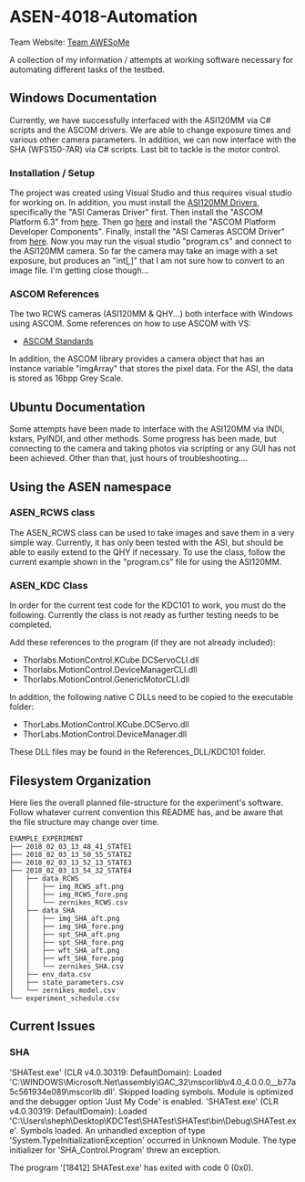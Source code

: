 # ASEN-4018-Automation
Team Website: [Team AWESoMe](https://www.colorado.edu/aerospace/current-students/undergraduates/senior-design-projects/past-senior-projects/2017-2018/apparatus)  

A collection of my information / attempts at working software necessary for automating different tasks of the testbed.

## Windows Documentation
Currently, we have successfully interfaced with the ASI120MM via C# scripts and the ASCOM drivers.
We are able to change exposure times and various other camera parameters.  In addition, we can
now interface with the SHA (WFS150-7AR) via C# scripts.  Last bit to tackle is the motor
control.

### Installation / Setup
The project was created using Visual Studio and thus requires visual studio for
working on.  In addition, you must install the [ASI120MM Drivers](http://astronomy-imaging-camera.com/software/),
specifically the "ASI Cameras Driver" first.  Then install the "ASCOM Platform 6.3" from [here](https://ascom-standards.org/Downloads/Index.htm).  Then go [here](https://ascom-standards.org/Downloads/PlatDevComponents.htm) and install the "ASCOM Platform Developer Components".  Finally, install the "ASI Cameras ASCOM Driver" from [here](http://astronomy-imaging-camera.com/software/).  Now you may run the visual studio "program.cs" and connect to the ASI120MM camera.  So far the camera may take an image with a set exposure, but produces an "int[*,*]" that I am not sure how to convert to an image file.  I'm getting close though...

### ASCOM References
The two RCWS cameras (ASI120MM & QHY...) both interface with Windows using ASCOM.  Some
references on how to use ASCOM with VS:
- [ASCOM Standards](http://www.ascom-standards.org/Help/Developer/html/7d9253c2-fdfd-4c0d-8225-a96bddb49731.htm)

In addition, the ASCOM library provides a camera object that has an instance variable "imgArray" that stores the
pixel data.  For the ASI, the data is stored as 16bpp Grey Scale.


## Ubuntu Documentation
Some attempts have been made to interface with the ASI120MM via INDI, kstars, PyINDI,
and other methods.  Some progress has been made, but connecting to the camera and
taking photos via scripting or any GUI has not been achieved.  Other than that,
just hours of troubleshooting....

## Using the ASEN namespace

### ASEN_RCWS class
The ASEN_RCWS class can be used to take images and save them in a very simple
way.  Currently, it has only been tested with the ASI, but should be able to
easily extend to the QHY if necessary.  To use the class, follow the current
example shown in the "program.cs" file for using the ASI120MM.

### ASEN_KDC Class
In order for the current test code for the KDC101 to work, you must do the
following.  Currently the class is not ready as further testing needs to be
completed.

Add these references to the program (if they are not already included):
- Thorlabs.MotionControl.KCube.DCServoCLI.dll
- Thorlabs.MotionControl.DeviceManagerCLI.dll
- Thorlabs.MotionControl.GenericMotorCLI.dll

In addition, the following native C DLLs need to be copied to the executable folder:
- ThorLabs.MotionControl.KCube.DCServo.dll
- ThorLabs.MotionControl.DeviceManager.dll

These DLL files may be found in the References_DLL/KDC101 folder.


## Filesystem Organization
Here lies the overall planned file-structure for the experiment's software.  Follow
whatever current convention this README has, and be aware that the file structure
may change over time.
```
EXAMPLE_EXPERIMENT
├── 2018_02_03_13_48_41_STATE1
├── 2018_02_03_13_50_55_STATE2
├── 2018_02_03_13_52_13_STATE3
├── 2018_02_03_13_54_32_STATE4
│   ├── data_RCWS
│   │   ├── img_RCWS_aft.png
│   │   ├── img_RCWS_fore.png
│   │   └── zernikes_RCWS.csv
│   ├── data_SHA
│   │   ├── img_SHA_aft.png
│   │   ├── img_SHA_fore.png
│   │   ├── spt_SHA_aft.png
│   │   ├── spt_SHA_fore.png
│   │   ├── wft_SHA_aft.png
│   │   ├── wft_SHA_fore.png
│   │   └── zernikes_SHA.csv
│   ├── env_data.csv
│   ├── state_parameters.csv
│   └── zernikes_model.csv
└── experiment_schedule.csv
```

## Current Issues
### SHA
'SHATest.exe' (CLR v4.0.30319: DefaultDomain): Loaded 'C:\WINDOWS\Microsoft.Net\assembly\GAC_32\mscorlib\v4.0_4.0.0.0__b77a5c561934e089\mscorlib.dll'. Skipped loading symbols. Module is optimized and the debugger option 'Just My Code' is enabled.
'SHATest.exe' (CLR v4.0.30319: DefaultDomain): Loaded 'C:\Users\sheph\Desktop\KDCTest\SHATest\SHATest\bin\Debug\SHATest.exe'. Symbols loaded.
An unhandled exception of type 'System.TypeInitializationException' occurred in Unknown Module.
The type initializer for 'SHA_Control.Program' threw an exception.

The program '[18412] SHATest.exe' has exited with code 0 (0x0).
